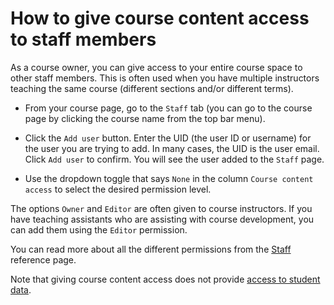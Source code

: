 # How to give course content access to staff members

As a course owner, you can give access to your entire course space to other staff members. This is often used when you have multiple instructors teaching the same course (different sections and/or different terms).

* From your course page, go to the `Staff` tab (you can go to the course page by clicking the course name from the top bar menu).

* Click the `Add user` button. Enter the UID (the user ID or username) for the user you are trying to add. In many cases, the UID is the user email. Click `Add user` to confirm. You will see the user added to the `Staff` page.

* Use the dropdown toggle that says `None` in the column `Course content access` to select the desired permission level.

The options `Owner` and `Editor` are often given to course instructors. If you have teaching assistants who are assisting with course development, you can add them using the `Editor` permission.

You can read more about all the different permissions from the [Staff](Instructor/references/staff.md) reference page.

Note that giving course content access does not provide [access to student data](Instructors/HowTos/Staff/studentDataAccess.md).
